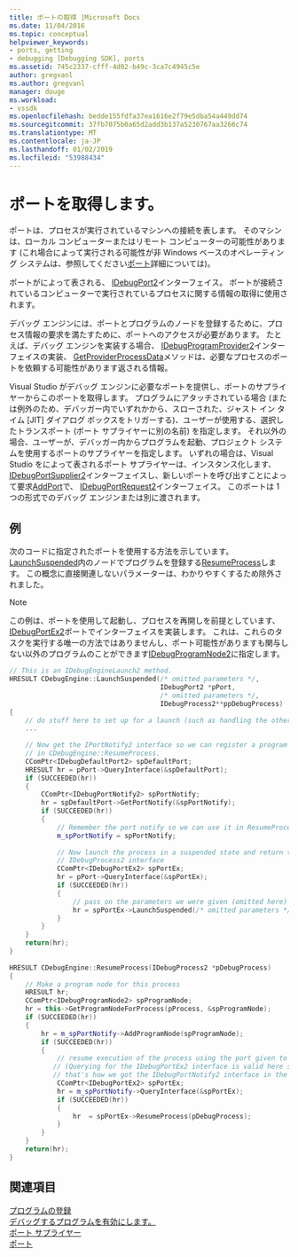 ```yaml
---
title: ポートの取得 |Microsoft Docs
ms.date: 11/04/2016
ms.topic: conceptual
helpviewer_keywords:
- ports, getting
- debugging [Debugging SDK], ports
ms.assetid: 745c2337-cfff-4d02-b49c-3ca7c4945c5e
author: gregvanl
ms.author: gregvanl
manager: douge
ms.workload:
- vssdk
ms.openlocfilehash: bedde155fdfa37ea1616e2f79e5dba54a449dd74
ms.sourcegitcommit: 37fb7075b0a65d2add3b137a5230767aa3266c74
ms.translationtype: MT
ms.contentlocale: ja-JP
ms.lasthandoff: 01/02/2019
ms.locfileid: "53988434"
---
```

# <a name="get-a-port"></a>ポートを取得します。
ポートは、プロセスが実行されているマシンへの接続を表します。 そのマシンは、ローカル コンピューターまたはリモート コンピューターの可能性があります (これ場合によって実行される可能性が非 Windows ベースのオペレーティング システムは、参照してください[ポート](../../extensibility/debugger/ports.md)詳細については)。  
  
 ポートがによって表される、 [IDebugPort2](../../extensibility/debugger/reference/idebugport2.md)インターフェイス。 ポートが接続されているコンピューターで実行されているプロセスに関する情報の取得に使用されます。  
  
 デバッグ エンジンには、ポートとプログラムのノードを登録するために、プロセス情報の要求を満たすために、ポートへのアクセスが必要があります。 たとえば、デバッグ エンジンを実装する場合、 [IDebugProgramProvider2](../../extensibility/debugger/reference/idebugprogramprovider2.md)インターフェイスの実装、 [GetProviderProcessData](../../extensibility/debugger/reference/idebugprogramprovider2-getproviderprocessdata.md)メソッドは、必要なプロセスのポートを依頼する可能性があります返される情報。  
  
 Visual Studio がデバッグ エンジンに必要なポートを提供し、ポートのサプライヤーからこのポートを取得します。 プログラムにアタッチされている場合 (または例外のため、デバッガー内でいずれかから、スローされた、ジャスト イン タイム [JIT] ダイアログ ボックスをトリガーする)、ユーザーが使用する、選択したトランスポート (ポート サプライヤーに別の名前) を指定します。 それ以外の場合、ユーザーが、デバッガー内からプログラムを起動、プロジェクト システムを使用するポートのサプライヤーを指定します。 いずれの場合は、Visual Studio をによって表されるポート サプライヤーは、インスタンス化します、 [IDebugPortSupplier2](../../extensibility/debugger/reference/idebugportsupplier2.md)インターフェイスし、新しいポートを呼び出すことによって要求[AddPort](../../extensibility/debugger/reference/idebugportsupplier2-addport.md)で、 [IDebugPortRequest2](../../extensibility/debugger/reference/idebugportrequest2.md)インターフェイス。 このポートは 1 つの形式でのデバッグ エンジンまたは別に渡されます。  
  
## <a name="example"></a>例  
 次のコードに指定されたポートを使用する方法を示しています。 [LaunchSuspended](../../extensibility/debugger/reference/idebugenginelaunch2-launchsuspended.md)内のノードでプログラムを登録する[ResumeProcess](../../extensibility/debugger/reference/idebugenginelaunch2-resumeprocess.md)します。 この概念に直接関連しないパラメーターは、わかりやすくするため除外されました。  
  
> [!NOTE]
>  この例は、ポートを使用して起動し、プロセスを再開しを前提としています、 [IDebugPortEx2](../../extensibility/debugger/reference/idebugportex2.md)ポートでインターフェイスを実装します。 これは、これらのタスクを実行する唯一の方法ではありませんし、ポート可能性がありますも関与しない以外のプログラムのことができます[IDebugProgramNode2](../../extensibility/debugger/reference/idebugprogramnode2.md)に指定します。  
  
```cpp  
// This is an IDebugEngineLaunch2 method.  
HRESULT CDebugEngine::LaunchSuspended(/* omitted parameters */,  
                                      IDebugPort2 *pPort,  
                                      /* omitted parameters */,  
                                      IDebugProcess2**ppDebugProcess)  
{  
    // do stuff here to set up for a launch (such as handling the other parameters)  
    ...  
  
    // Now get the IPortNotify2 interface so we can register a program node  
    // in CDebugEngine::ResumeProcess.  
    CComPtr<IDebugDefaultPort2> spDefaultPort;  
    HRESULT hr = pPort->QueryInterface(&spDefaultPort);  
    if (SUCCEEDED(hr))  
    {  
        CComPtr<IDebugPortNotify2> spPortNotify;  
        hr = spDefaultPort->GetPortNotify(&spPortNotify);  
        if (SUCCEEDED(hr))  
        {  
            // Remember the port notify so we can use it in ResumeProcess.  
            m_spPortNotify = spPortNotify;  
  
            // Now launch the process in a suspended state and return the  
            // IDebugProcess2 interface  
            CComPtr<IDebugPortEx2> spPortEx;  
            hr = pPort->QueryInterface(&spPortEx);  
            if (SUCCEEDED(hr))  
            {  
                // pass on the parameters we were given (omitted here)  
                hr = spPortEx->LaunchSuspended(/* omitted parameters */,ppDebugProcess)  
            }  
        }  
    }  
    return(hr);  
}  
  
HRESULT CDebugEngine::ResumeProcess(IDebugProcess2 *pDebugProcess)  
{  
    // Make a program node for this process  
    HRESULT hr;  
    CComPtr<IDebugProgramNode2> spProgramNode;  
    hr = this->GetProgramNodeForProcess(pProcess, &spProgramNode);  
    if (SUCCEEDED(hr))  
    {  
        hr = m_spPortNotify->AddProgramNode(spProgramNode);  
        if (SUCCEEDED(hr))  
        {  
            // resume execution of the process using the port given to us earlier.  
           // (Querying for the IDebugPortEx2 interface is valid here since  
           // that's how we got the IDebugPortNotify2 interface in the first place.)  
            CComPtr<IDebugPortEx2> spPortEx;  
            hr = m_spPortNotify->QueryInterface(&spPortEx);  
            if (SUCCEEDED(hr))  
            {  
                hr  = spPortEx->ResumeProcess(pDebugProcess);  
            }  
        }  
    }  
    return(hr);  
}  
```  
  
## <a name="see-also"></a>関連項目  
 [プログラムの登録](../../extensibility/debugger/registering-the-program.md)   
 [デバッグするプログラムを有効にします。](../../extensibility/debugger/enabling-a-program-to-be-debugged.md)   
 [ポート サプライヤー](../../extensibility/debugger/port-suppliers.md)   
 [ポート](../../extensibility/debugger/ports.md)